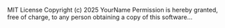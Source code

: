 MIT License
Copyright (c) 2025 YourName
Permission is hereby granted, free of charge, to any person obtaining a copy of this software...
